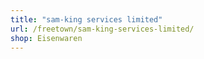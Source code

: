 ```yaml
---
title: "sam-king services limited"
url: /freetown/sam-king-services-limited/
shop: Eisenwaren
---
```

